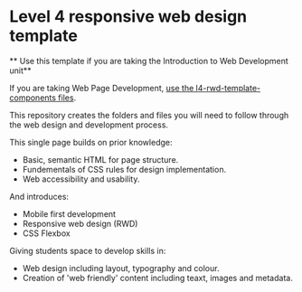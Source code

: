 # Level 4 responsive web design template

** Use this template if you are taking the Introduction to Web Development unit**

If you are taking Web Page Development, [use the l4-rwd-template-components files](https://github.com/mmu-webdesign/l4-rwd-template-components).

This repository creates the folders and files you will need to follow through the web design and development process.

This single page builds on prior knowledge:

* Basic, semantic HTML for page structure.
* Fundementals of CSS rules for design implementation.
* Web accessibility and usability.

And introduces:

* Mobile first development
* Responsive web design (RWD)
* CSS Flexbox

Giving students space to develop skills in:

* Web design including layout, typography and colour.
* Creation of 'web friendly' content including teaxt, images and metadata.




